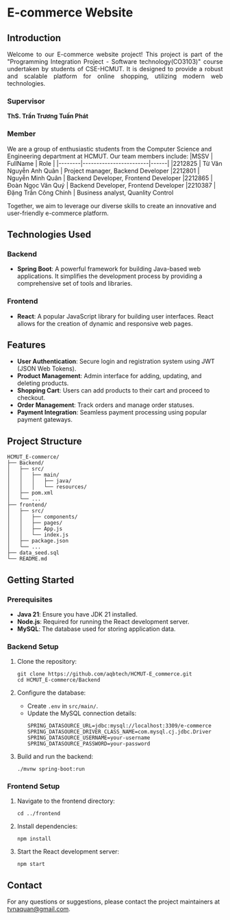 # E-commerce Website

## Introduction
<p style="text-align: justify;">
Welcome to our E-commerce website project! This project is part of the "Programming Integration Project - Software technology(CO3103)" course undertaken by students of CSE-HCMUT. It is designed to provide a robust and scalable platform for online shopping, utilizing modern web technologies.
</p>

### Supervisor
**ThS. Trần Trương Tuấn Phát**

### Member
We are a group of enthusiastic students from the Computer Science and Engineering department at HCMUT. Our team members include:
|MSSV    | FullName               | Role |
|--------|------------------------|------|
|2212825 | Từ Văn Nguyễn Anh Quân | Project manager, Backend Developer
|2212801 | Nguyễn Minh Quân       | Backend Developer, Frontend Developer
|2212865 | Đoàn Ngọc Văn Quý      | Backend Developer, Frontend Developer
|2210387 | Đặng Trần Công Chính   | Business analyst, Quanlity Control

Together, we aim to leverage our diverse skills to create an innovative and user-friendly e-commerce platform.

## Technologies Used

### Backend
- **Spring Boot**: A powerful framework for building Java-based web applications. It simplifies the development process by providing a comprehensive set of tools and libraries.

### Frontend
- **React**: A popular JavaScript library for building user interfaces. React allows for the creation of dynamic and responsive web pages.

## Features

- **User Authentication**: Secure login and registration system using JWT (JSON Web Tokens).
- **Product Management**: Admin interface for adding, updating, and deleting products.
- **Shopping Cart**: Users can add products to their cart and proceed to checkout.
- **Order Management**: Track orders and manage order statuses.
- **Payment Integration**: Seamless payment processing using popular payment gateways.

## Project Structure

```
HCMUT_E-commerce/
├── Backend/
│   ├── src/
│   │   ├── main/
│   │   │   ├── java/
│   │   │   └── resources/
│   ├── pom.xml
│   └── ...
├── frontend/
│   ├── src/
│   │   ├── components/
│   │   ├── pages/
│   │   ├── App.js
│   │   └── index.js
│   ├── package.json
│   └── ...
├── data_seed.sql
└── README.md
```

## Getting Started

### Prerequisites

- **Java 21**: Ensure you have JDK 21 installed.
- **Node.js**: Required for running the React development server.
- **MySQL**: The database used for storing application data.

### Backend Setup

1. Clone the repository:
   ```
   git clone https://github.com/aqbtech/HCMUT-E_commerce.git
   cd HCMUT_E-commerce/Backend
   ```

2. Configure the database:
    - Create `.env` in `src/main/`.
    - Update the MySQL connection details:
      ```
      SPRING_DATASOURCE_URL=jdbc:mysql://localhost:3309/e-commerce
      SPRING_DATASOURCE_DRIVER_CLASS_NAME=com.mysql.cj.jdbc.Driver
      SPRING_DATASOURCE_USERNAME=your-username
      SPRING_DATASOURCE_PASSWORD=your-password
      ```

3. Build and run the backend:
   ```
   ./mvnw spring-boot:run
   ```

### Frontend Setup

1. Navigate to the frontend directory:
   ```
   cd ../frontend
   ```

2. Install dependencies:
   ```
   npm install
   ```

3. Start the React development server:
   ```
   npm start
   ```



## Contact

For any questions or suggestions, please contact the project maintainers at [tvnaquan@gmail.com](mailto:tvnaquan@gmail.com).
